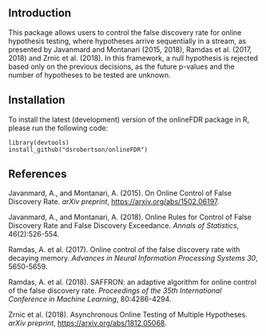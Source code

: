 ## Introduction
This package allows users to control the false discovery rate for online
hypothesis testing, where hypotheses arrive sequentially in a stream, as
presented by Javanmard and Montanari (2015, 2018), Ramdas et al. 
(2017, 2018) and Zrnic et al. (2018). In this framework, a null hypothesis is
rejected based only on the previous decisions, as the future p-values and the
number of hypotheses to be tested are unknown.  

## Installation
To install the latest (development) version of the onlineFDR package in R,
please run the following code:
```{r}
library(devtools)
install_github("dsrobertson/onlineFDR")
```

## References
Javanmard, A., and Montanari, A. (2015). On Online Control of False
Discovery Rate. *arXiv preprint*, https://arxiv.org/abs/1502.06197.

Javanmard, A., and Montanari, A. (2018). Online Rules for Control of False
Discovery Rate and False Discovery Exceedance. *Annals of Statistics*,
46(2):526-554.

Ramdas, A. et al. (2017). Online control of the false discovery rate with
decaying memory. *Advances in Neural Information Processing Systems 30*,
5650-5659.

Ramdas, A. et al. (2018). SAFFRON: an adaptive algorithm for online control of
the false discovery rate. *Proceedings of the 35th International Conference in 
Machine Learning*, 80:4286-4294.

Zrnic et al. (2018). Asynchronous Online Testing of Multiple Hypotheses. 
*arXiv preprint*, https://arxiv.org/abs/1812.05068.
